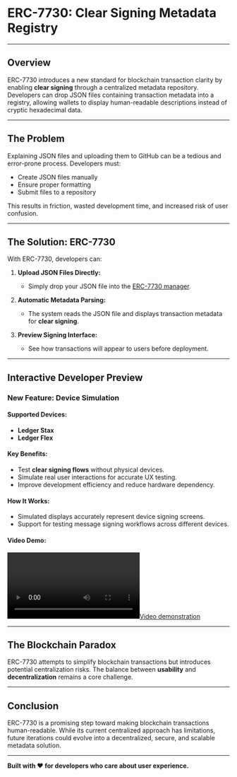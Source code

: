 # **ERC-7730: Clear Signing Metadata Registry**  

---

## **Overview**  

ERC-7730 introduces a new standard for blockchain transaction clarity by enabling **clear signing** through a centralized metadata repository. Developers can drop JSON files containing transaction metadata into a registry, allowing wallets to display human-readable descriptions instead of cryptic hexadecimal data.  

---

## **The Problem**  

Explaining JSON files and uploading them to GitHub can be a tedious and error-prone process. Developers must:  

- Create JSON files manually
- Ensure proper formatting
- Submit files to a repository

This results in friction, wasted development time, and increased risk of user confusion.  

---

## **The Solution: ERC-7730**  

With ERC-7730, developers can:  

1. **Upload JSON Files Directly:**  
   - Simply drop your JSON file into the [ERC-7730 manager](https://publu.github.io/erc7730/).

2. **Automatic Metadata Parsing:**  
   - The system reads the JSON file and displays transaction metadata for **clear signing**.

3. **Preview Signing Interface:**  
   - See how transactions will appear to users before deployment.  

---

## **Interactive Developer Preview**  

### **New Feature: Device Simulation**  

#### **Supported Devices:**  
- **Ledger Stax**  
- **Ledger Flex**  

#### **Key Benefits:**  
- Test **clear signing flows** without physical devices.  
- Simulate real user interactions for accurate UX testing.  
- Improve development efficiency and reduce hardware dependency.  

#### **How It Works:**  
- Simulated displays accurately represent device signing screens.  
- Support for testing message signing workflows across different devices.  

#### **Video Demo:**  
[![Video demonstration](https://github.com/2manslkh/clear-signing-erc7730-registry/blob/dynamic-preview/developer-preview/demo.mp4)](https://github.com/2manslkh/clear-signing-erc7730-registry/blob/dynamic-preview/developer-preview/demo.mp4)  

---

## **The Blockchain Paradox**  

ERC-7730 attempts to simplify blockchain transactions but introduces potential centralization risks. The balance between **usability** and **decentralization** remains a core challenge.  

---

## **Conclusion**  

ERC-7730 is a promising step toward making blockchain transactions human-readable. While its current centralized approach has limitations, future iterations could evolve into a decentralized, secure, and scalable metadata solution.  

---

**Built with ❤️ for developers who care about user experience.**
